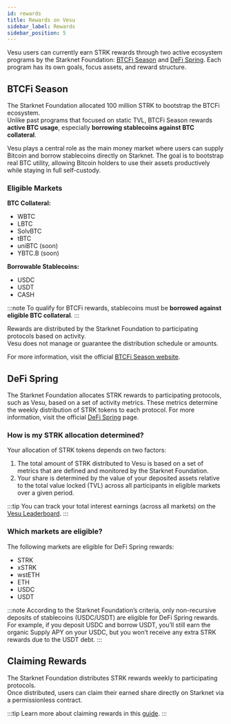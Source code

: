 ```yaml
---
id: rewards
title: Rewards on Vesu
sidebar_label: Rewards
sidebar_position: 5
---
```


Vesu users can currently earn STRK rewards through two active ecosystem programs by the Starknet Foundation: [BTCFi Season](#btcfi-season) and [DeFi Spring](#defi-spring). Each program has its own goals, focus assets, and reward structure.


## BTCFi Season

The Starknet Foundation allocated 100 million STRK to bootstrap the BTCFi ecosystem.  
Unlike past programs that focused on static TVL, BTCFi Season rewards **active BTC usage**, especially **borrowing stablecoins against BTC collateral**.

Vesu plays a central role as the main money market where users can supply Bitcoin and borrow stablecoins directly on Starknet. The goal is to bootstrap real BTC utility, allowing Bitcoin holders to use their assets productively while staying in full self-custody.

### Eligible Markets

**BTC Collateral:**
- WBTC  
- LBTC  
- SolvBTC  
- tBTC  
- uniBTC (soon)  
- YBTC.B (soon)  

**Borrowable Stablecoins:**
- USDC  
- USDT  
- CASH  

:::note
To qualify for BTCFi rewards, stablecoins must be **borrowed against eligible BTC collateral**.
:::


Rewards are distributed by the Starknet Foundation to participating protocols based on activity.  
Vesu does not manage or guarantee the distribution schedule or amounts.

For more information, visit the official [BTCFi Season website](https://btcfiseason.starknet.org/).

## DeFi Spring

The Starknet Foundation allocates STRK rewards to participating protocols, such as Vesu, based on a set of activity metrics. These metrics determine the weekly distribution of STRK tokens to each protocol. For more information, visit the official [DeFi Spring](https://defispring.starknet.io/about) page.

### How is my STRK allocation determined?

Your allocation of STRK tokens depends on two factors:

1. The total amount of STRK distributed to Vesu is based on a set of metrics that are defined and monitored by the Starknet Foundation.
2. Your share is determined by the value of your deposited assets relative to the total value locked (TVL) across all participants in eligible markets over a given period.

:::tip
You can track your total interest earnings (across all markets) on the [Vesu Leaderboard](./leaderboard.md).
:::

### Which markets are eligible?

The following markets are eligible for DeFi Spring rewards:

- STRK
- xSTRK
- wstETH
- ETH
- USDC
- USDT

:::note
According to the Starknet Foundation’s criteria, only non-recursive deposits of stablecoins (USDC/USDT) are eligible for DeFi Spring rewards. For example, if you deposit USDC and borrow USDT, you’ll still earn the organic Supply APY on your USDC, but you won’t receive any extra STRK rewards due to the USDT debt.
:::

## Claiming Rewards
The Starknet Foundation distributes STRK rewards weekly to participating protocols.  
Once distributed, users can claim their earned share directly on Starknet via a permissionless contract.

:::tip
Learn more about claiming rewards in this [guide](../user-guides/claim-rewards.md).
:::

